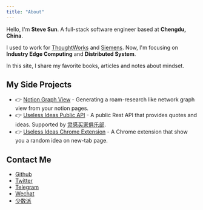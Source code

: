 ```yaml
---
title: "About"
---
```


Hello, I'm **Steve Sun**. A full-stack software engineer based at **Chengdu, China**.

I used to work for [ThoughtWorks](https://www.thoughtworks.com/) and [Siemens](https://www.siemens.com/global/en.html). Now, I'm focusing on **Industry Edge Computing** and **Distributed System**.

In this site, I share my favorite books, articles and notes about mindset.

## My Side Projects

- 👉 [Notion Graph View](https://github.com/stevedsun/notion-graph-view) - Generating a roam-research like network graph view from your notion pages.
- 👉 [Useless Ideas Public API](https://q24.io/useless) - A public Rest API that provides quotes and ideas. Supported by [灵感买家俱乐部](https://club.q24.io/).
- 👉 [Useless Ideas Chrome Extension](https://github.com/stevedsun/useless-idea-chrome-extension) - A Chrome extension that show you a random idea on new-tab page.

## Contact Me

- [Github](https://github.com/stevedsun)
- [Twitter](https://twitter.com/way2steve)
- [Telegram](https://t.me/poorRideoReception)
- [Wechat](https://mp.weixin.qq.com/s/zSNl-n4B9l9wyZYGVcnVJw)
- [少数派](https://sspai.com/u/radiowave/overview)
